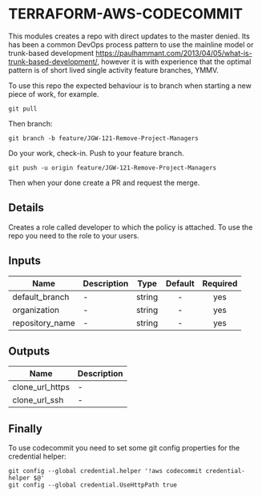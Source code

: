 # TERRAFORM-AWS-CODECOMMIT
This modules creates a repo with direct updates to the master denied. Its has been a common DevOps process pattern to use the mainline model or trunk-based development https://paulhammant.com/2013/04/05/what-is-trunk-based-development/, however it is with experience that the optimal pattern is of short lived single activity feature branches, YMMV.

To use this repo the expected behaviour is to branch when starting a new piece of work, for example.

``` git pull ```

Then branch:

``` git branch -b feature/JGW-121-Remove-Project-Managers ```

Do your work, check-in.
Push to your feature branch.

``` git push -u origin feature/JGW-121-Remove-Project-Managers ```

Then when your done create a PR and request the merge.

## Details

Creates a role called developer to which the policy is attached.
To use the repo you need to the role to your users.

## Inputs

| Name | Description | Type | Default | Required |
|------|-------------|:----:|:-----:|:-----:|
| default\_branch | - | string | - | yes |
| organization | - | string | - | yes |
| repository\_name | - | string | - | yes |

## Outputs

| Name | Description |
|------|-------------|
| clone\_url\_https | - |
| clone\_url\_ssh | - |

## Finally
To use codecommit you need to set some git config properties for the credential helper:
```
git config --global credential.helper '!aws codecommit credential-helper $@'
git config --global credential.UseHttpPath true
```
